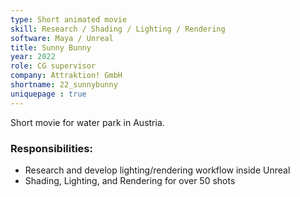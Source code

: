 ```yaml
---
type: Short animated movie
skill: Research / Shading / Lighting / Rendering
software: Maya / Unreal
title: Sunny Bunny
year: 2022
role: CG supervisor
company: Attraktion! GmbH
shortname: 22_sunnybunny
uniquepage : true 
---
```


Short movie for water park in Austria.
<h3>Responsibilities: </h3>
 <ul>
  <li>Research and develop lighting/rendering workflow inside Unreal</li>
  <li>Shading, Lighting, and Rendering for over 50 shots</li>
</ul> 